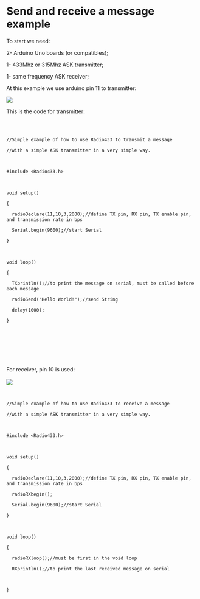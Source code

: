 # Send and receive a message example #

To start we need:

2- Arduino Uno boards (or compatibles);

1- 433Mhz or 315Mhz ASK transmitter;

1- same frequency ASK receiver;

At this example we use arduino pin 11 to transmitter:

<img src='http://1.bp.blogspot.com/-Eap9Kf4TE1A/VMK4tr_1exI/AAAAAAAAAGk/2ATfNYhan2A/s800/ttx+protoboard.png'>

This is the code for transmitter:<br>
<br>
<pre><code><br>
//Simple example of how to use Radio433 to transmit a message<br>
//with a simple ASK transmitter in a very simple way.<br>
<br>
#include &lt;Radio433.h&gt;<br>
<br>
void setup()<br>
{<br>
  radioDeclare(11,10,3,2000);//define TX pin, RX pin, TX enable pin, and transmission rate in bps<br>
  Serial.begin(9600);//start Serial<br>
}<br>
<br>
void loop()<br>
{<br>
  TXprintln();//to print the message on serial, must be called before each message<br>
  radioSend("Hello World!");//send String <br>
  delay(1000);<br>
}<br>
<br>
<br>
<br>
</code></pre>


For receiver, pin 10 is used:<br>
<br>
<img src='http://2.bp.blogspot.com/-8TXNoeym1EY/VMK4tQJmMWI/AAAAAAAAAGg/kq-dZSSkR28/s800/rx+protoboard.png'>

<pre><code><br>
//Simple example of how to use Radio433 to receive a message<br>
//with a simple ASK transmitter in a very simple way.<br>
<br>
#include &lt;Radio433.h&gt;<br>
<br>
void setup()<br>
{<br>
  radioDeclare(11,10,3,2000);//define TX pin, RX pin, TX enable pin, and transmission rate in bps<br>
  radioRXbegin();<br>
  Serial.begin(9600);//start Serial<br>
}<br>
<br>
void loop()<br>
{<br>
  radioRXloop();//must be first in the void loop <br>
  RXprintln();//to print the last received message on serial<br>
  <br>
}<br>
<br>
</code></pre>